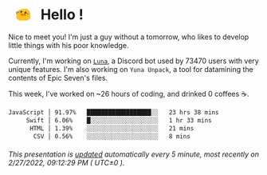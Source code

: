 <h1>   <img src="./spoink.gif" style="vertical-align:middle;" width="30px">   Hello ! </h1>

Nice to meet you! I'm just a guy without a tomorrow, who likes to develop little things with his poor knowledge.

Currently, I'm working on <a href='https://github.com/Asgarrrr/Luna'>`Luna`</a>, a Discord bot used by 73470 users with very unique features. I'm also working on `Yuna Unpack`, a tool for datamining the contents of Epic Seven's files.

This week, I've worked on ~26 hours of coding, and drinked 0 coffees ☕.

```
JavaScript │ 91.97%   ██████████████████░░   23 hrs 38 mins
     Swift │ 6.06%    █░░░░░░░░░░░░░░░░░░░   1 hr 33 mins
      HTML │ 1.39%    ░░░░░░░░░░░░░░░░░░░░   21 mins
       CSV │ 0.56%    ░░░░░░░░░░░░░░░░░░░░   8 mins
```

###### This presentation is [updated](https://github.com/Asgarrrr) automatically every 5 minute, most recently on 2/27/2022, 09:12:29 PM ( UTC±0 ).